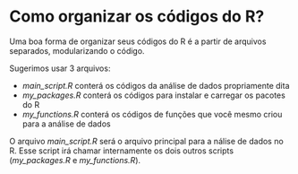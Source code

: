 # Como organizar os códigos do R?

Uma boa forma de organizar seus códigos do R é a partir de arquivos separados, modularizando o código.

Sugerimos usar 3 arquivos:
* _main_script.R_ conterá os códigos da análise de dados propriamente dita
* _my_packages.R_ conterá os códigos para instalar e carregar os pacotes do R
* _my_functions.R_ conterá os códigos de funções que você mesmo criou para a análise de dados

O arquivo _main_script.R_ será o arquivo principal para a nálise de dados no R. Esse script irá
chamar internamente os dois outros scripts (_my_packages.R_ e _my_functions.R_).
